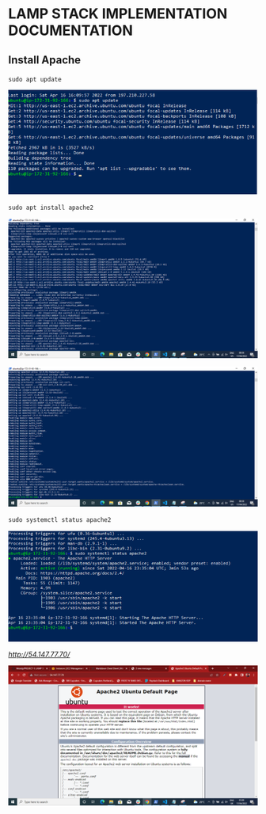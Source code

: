 # LAMP STACK IMPLEMENTATION DOCUMENTATION
## Install Apache

`sudo apt update`

![update packages](./images/update%20packages%20.PNG)


`sudo apt install apache2`

![install apache](./images/install%20apache2.PNG)

![install successful](./images/install%20successful.PNG)

`sudo systemctl status apache2`

![apache running](./images/apache%20running%20confirmed.PNG)

*http://54.147.77.70/*

![apache running](./images/Apache%20web%20server%20over%20the%20internet.PNG)


